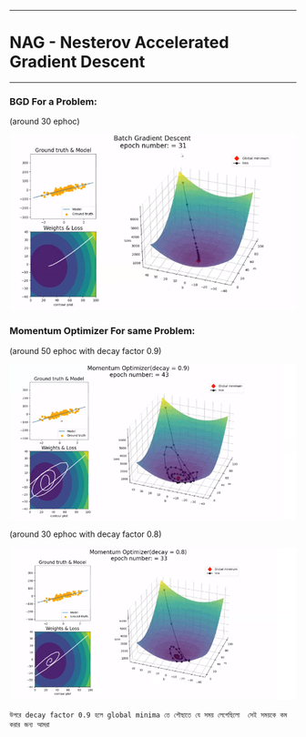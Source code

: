 

---

# NAG -  Nesterov Accelerated Gradient Descent  

---

### BGD For a Problem:

(around 30 ephoc)

![Alt text](image-199.png)


### Momentum Optimizer For same Problem:

(around 50 ephoc with decay factor 0.9)

![Alt text](image-200.png)

(around 30 ephoc with decay factor 0.8)

![Alt text](image-201.png)


`উপরে decay factor 0.9 হলে global minima তে পৌছাতে যে সময় লেগেছিলো  সেই সময়কে কম করার জন্য আমরা `
